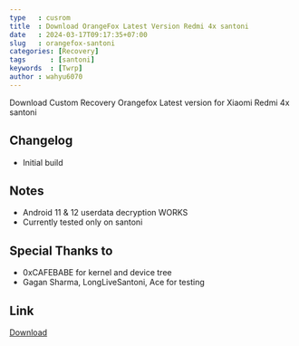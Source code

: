 ```yaml
---
type   : cusrom
title  : Download OrangeFox Latest Version Redmi 4x santoni
date   : 2024-03-17T09:17:35+07:00
slug   : orangefox-santoni
categories: [Recovery]
tags      : [santoni]
keywords  : [Twrp]
author : wahyu6070
---
```


Download Custom Recovery Orangefox Latest version for Xiaomi Redmi 4x santoni

## Changelog
- Initial build

## Notes
- Android 11 & 12 userdata decryption WORKS
- Currently tested only on santoni

## Special Thanks to
- 0xCAFEBABE for kernel and device tree
- Gagan Sharma, LongLiveSantoni, Ace for testing


## Link
[Download](https://t.me/santoni_roms/74?single)
